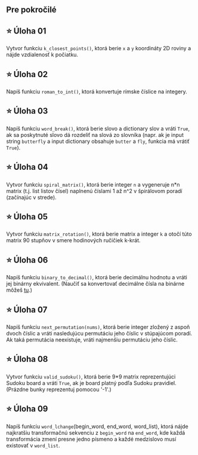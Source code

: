 ## Pre pokročilé

## ⭐ **Úloha 01**
Vytvor funkciu `k_closest_points()`, ktorá berie `x` a `y` koordináty 2D roviny a nájde vzdialenosť k počiatku.

## ⭐ **Úloha 02**
Napíš funkciu `roman_to_int()`, ktorá konvertuje rímske číslice na integery.

## ⭐ **Úloha 03**
Napíš funkciu `word_break()`, ktorá berie slovo a dictionary slov a vráti `True`, ak sa poskytnuté slovo dá rozdeliť na slová zo slovníka (napr. ak je input string `butterfly` a input dictionary obsahuje `butter` a `fly`, funkcia má vrátiť `True`).

## ⭐ **Úloha 04**
Vytvor funkciu `spiral_matrix()`, ktorá berie integer `n` a vygeneruje n*n matrix (t.j. list listov čísel) naplnenú číslami 1 až n^2 v špirálovom poradí (začínajúc v strede).

## ⭐ **Úloha 05**
Vytvor funkciu `matrix_rotation()`, ktorá berie matrix a integer `k` a otočí túto matrix 90 stupňov v smere hodinových ručičiek k-krát.

## ⭐ **Úloha 06**
Napíš funkciu `binary_to_decimal()`, ktorá berie decimálnu hodnotu a vráti jej binárny ekvivalent. (Naučiť sa konvertovať decimálne čísla na binárne môžeš [tu](https://www.bbc.co.uk/bitesize/guides/zd88jty/revision/3).)

## ⭐ **Úloha 07**
Napíš funkciu `next_permutation(nums)`, ktorá berie integer zložený z aspoň dvoch číslic a vráti nasledujúcu permutáciu jeho číslic v stúpajúcom poradí. Ak taká permutácia neexistuje, vráti najmenšiu permutáciu jeho číslic.

## ⭐ **Úloha 08**
Vytvor funkciu `valid_sudoku()`, ktorá berie 9*9 matrix reprezentujúci Sudoku board a vráti `True`, ak je board platný podľa Sudoku pravidiel. (Prázdne bunky reprezentuj pomocou '-1'.)

## ⭐ **Úloha 09**
Napíš funkciu `word_lchange`(begin_word, end_word, word_list), ktorá nájde najkratšiu transformačnú sekvenciu z `begin_word` na `end_word`, kde každá transformácia zmení presne jedno písmeno a každé medzislovo musí existovať v `word_list`.

